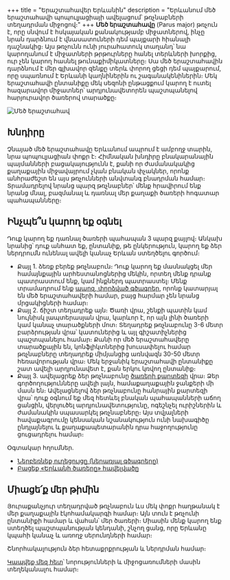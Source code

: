 +++
title = "Երաշտահավեր Երևանին"
description = "Երևանում մեծ երաշտահավի պոպուլյացիայի ավելացում՝ թռչնաբների տեղադրման միջոցով։"
+++
**Մեծ երաշտահավը** (Parus major) թռչուն է, որը սնվում է հսկայական քանակությամբ միջատներով, ինչը նրան դարձնում է վնասատուների դեմ պայքարի հիանալի դաշնակից։
Այս թռչունն ունի յուրահատուկ տաղանդ՝ նա կարողանում է միջատների թրթուրները հանել տերևների խորքից, ուր չեն կարող հասնել թունաքիմիկատները։
Սա մեծ երաշտահավին դարձնում է մեր գլխավոր զենքը տերև փորող ցեցի դեմ պայքարում, որը սպառնում է Երևանի կաղնիներին ու շագանակենիներին։
Մեկ երաշտահավի ընտանիքը մեկ սեզոնի ընթացքում կարող է ուտել հազարավոր միջատներ՝ արդյունավետորեն պաշտպանելով հարյուրավոր ծառերով տարածքը։

![Մեծ երաշտահավ][2]

## Խնդիրը

Չնայած մեծ երաշտահավը Երևանում ապրում է ամբողջ տարին, նրա պոպուլյացիան փոքր է։
Հիմնական խնդիրը բնակարանային պայմանների բացակայությունն է, քանի որ ժամանակակից քաղաքային միջավայրում չկան բնական փչակներ, որոնք անհրաժեշտ են այս թռչունների անվտանգ բնադրման համար։
Տրամադրելով նրանց պարզ թռչնաբներ՝ մենք հրավիրում ենք նրանց մնալ, բազմանալ և դառնալ մեր քաղաքի ծառերի հոգատար պահապանները։

## Ինչպե՞ս կարող եք օգնել

Դուք կարող եք դառնալ ծառերի պահապան 3 պարզ քայլով։
Անկախ նրանից՝ դուք անհատ եք, ընտանիք, թե ընկերություն, կարող եք ձեր ներդրումն ունենալ ավելի կանաչ Երևան ստեղծելու գործում։

- Քայլ 1․ ձեռք բերեք թռչնաբուն։ Դուք կարող եք մասնակցել մեր համայնքային արհեստանոցներից մեկին, որտեղ մենք դրանք պատրաստում ենք, կամ ինքներդ պատրաստել։ Մենք տրամադրում ենք [պարզ, փորձված գծագրեր][1], որոնք կատարյալ են մեծ երաշտահավերի համար, բայց հարմար չեն նրանց մրցակիցների համար։
- Քայլ 2․ ճիշտ տեղադրեք այն։ Ծառի վրա, շենքի պատին կամ նույնիսկ լապտերասյան վրա, կարևոր է, որ այն լինի ծառերի կամ կանաչ տարածքների մոտ։ Տեղադրեք թռչնաբունը 3-6 մետր բարձրության վրա՝ կատուներից և այլ գիշատիչներից պաշտպանելու համար։ Քանի որ մեծ երաշտահավերը տարածքային են, կոնֆլիկտներից խուսափելու համար թռչնաբները տեղադրեք միմյանցից առնվազն 30-50 մետր հեռավորության վրա։ Մեկ երջանիկ երաշտահավի ընտանիքը շատ ավելի արդյունավետ է, քան երկու կռվող ընտանիք։
- Քայլ 3․ ավելացրեք ձեր թռչնաբունը [ծառերի քարտեզի][3] վրա։ Ձեր գործողությունները ավելի լայն, համաքաղաքային ջանքերի մի մասն են։ Ավելացնելով ձեր թռչնաբունը հանրային քարտեզի վրա՝ դուք օգնում եք մեզ հետևել բնական պահապանների աճող ցանցին, վերլուծել արդյունավետությունը, ոգեշնչել ուրիշներին և ժամանակին սպասարկել թռչնաբները։ Այս տվյալների հավաքագրումը կենսական նշանակություն ունի նախագիծը ընդլայնելու և քաղաքապետարանին դրա հաջողությունը ցուցադրելու համար։

Օգտակար հղումներ․

- [Ներբեռնեք ուղեցույցը (ներառյալ գծագրերը)][1]
- [Բացեք «Երևանի ծառերը» հավելվածը][3]

## Միացե՛ք մեր թիմին

Յուրաքանչյուր տեղադրված թռչնաբուն ևս մեկ փոքր հաղթանակ է մեր քաղաքային էկոհամակարգի համար։
Այն տուն է թռչունի ընտանիքի համար և վահան՝ մեր ծառերի։
Միասին մենք կարող ենք ստեղծել պաշտպանության կենդանի, շնչող ցանց, որը Երևանը կպահի կանաչ և առողջ սերունդների համար։

Շնորհակալություն ձեր հետաքրքրության և ներդրման համար։

[Կապվեք մեզ հետ](/connect/)՝ նորությունների և միջոցառումների մասին տեղեկանալու համար։

[1]: /documents/Great-Tits-for-Yerevan.pdf
[2]: /images/parus-major-2.jpg
[3]: https://yerevan.treemaps.app/
